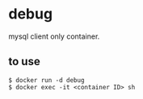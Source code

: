 # debug

mysql client only container.

## to use

```shell script
$ docker run -d debug
$ docker exec -it <container ID> sh
```
